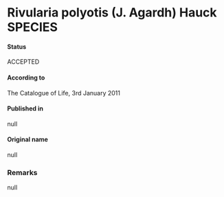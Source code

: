 # Rivularia polyotis (J. Agardh) Hauck SPECIES

#### Status
ACCEPTED

#### According to
The Catalogue of Life, 3rd January 2011

#### Published in
null

#### Original name
null

### Remarks
null